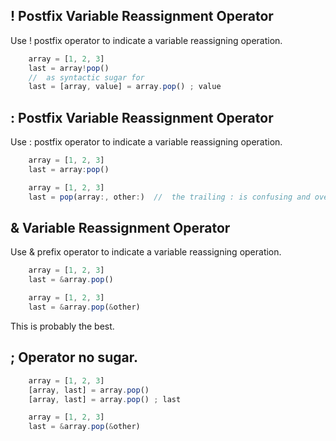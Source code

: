 
## ! Postfix Variable Reassignment Operator

Use ! postfix operator to indicate a variable reassigning operation.

```typescript
    array = [1, 2, 3]
    last = array!pop()
    //  as syntactic sugar for
    last = [array, value] = array.pop() ; value
```

## : Postfix Variable Reassignment Operator

Use : postfix operator to indicate a variable reassigning operation.

```typescript
    array = [1, 2, 3]
    last = array:pop()

    array = [1, 2, 3]
    last = pop(array:, other:)  //  the trailing : is confusing and overloads : type
```

## & Variable Reassignment Operator

Use & prefix operator to indicate a variable reassigning operation.

```typescript
    array = [1, 2, 3]
    last = &array.pop()

    array = [1, 2, 3]
    last = &array.pop(&other)
```

This is probably the best.

## ; Operator no sugar.

```typescript
    array = [1, 2, 3]
    [array, last] = array.pop()
    [array, last] = array.pop() ; last

    array = [1, 2, 3]
    last = &array.pop(&other)
```
